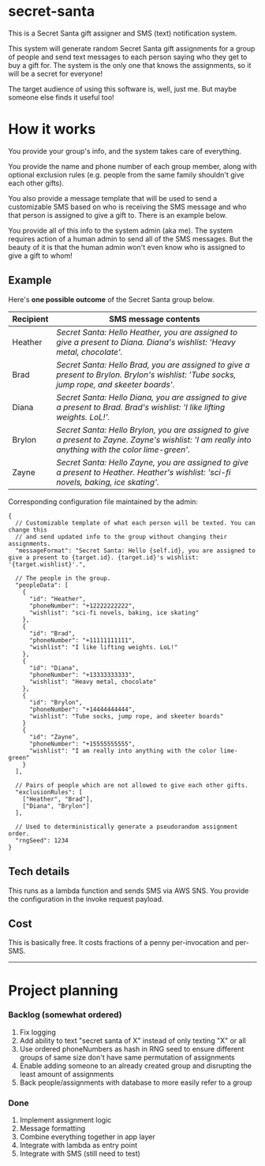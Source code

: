 # secret-santa

This is a Secret Santa gift assigner and SMS (text) notification system.

This system will generate random Secret Santa gift assignments for a group of people and send text messages to each person saying who they get to buy a gift for. The system is the only one that knows the assignments, so it will be a secret for everyone!

The target audience of using this software is, well, just me. But maybe someone else finds it useful too!

# How it works

You provide your group's info, and the system takes care of everything.

You provide the name and phone number of each group member, along with optional exclusion rules (e.g. people from the same family shouldn't give each other gifts).

You also provide a message template that will be used to send a customizable SMS based on who is receiving the SMS message and who that person is assigned to give a gift to. There is an example below.

You provide all of this info to the system admin (aka me). The system requires action of a human admin to send all of the SMS messages. But the beauty of it is that the human admin won't even know who is assigned to give a gift to whom!

## Example

Here's **one possible outcome** of the Secret Santa group below.

Recipient | SMS message contents
-|-
Heather | *Secret Santa: Hello Heather, you are assigned to give a present to Diana. Diana's wishlist: 'Heavy metal, chocolate'.*
Brad | *Secret Santa: Hello Brad, you are assigned to give a present to Brylon. Brylon's wishlist: 'Tube socks, jump rope, and skeeter boards'.*
Diana | *Secret Santa: Hello Diana, you are assigned to give a present to Brad. Brad's wishlist: 'I like lifting weights. LoL!'.*
Brylon | *Secret Santa: Hello Brylon, you are assigned to give a present to Zayne. Zayne's wishlist: 'I am really into anything with the color lime-green'.*
Zayne | *Secret Santa: Hello Zayne, you are assigned to give a present to Heather. Heather's wishlist: 'sci-fi novels, baking, ice skating'.*

Corresponding configuration file maintained by the admin:

```
{
  // Customizable template of what each person will be texted. You can change this
  // and send updated info to the group without changing their assignments.
  "messageFormat": "Secret Santa: Hello {self.id}, you are assigned to give a present to {target.id}. {target.id}'s wishlist: '{target.wishlist}'.",

  // The people in the group.
  "peopleData": [
    {
      "id": "Heather",
      "phoneNumber": "+12222222222",
      "wishlist": "sci-fi novels, baking, ice skating"
    },
    {
      "id": "Brad",
      "phoneNumber": "+11111111111",
      "wishlist": "I like lifting weights. LoL!"
    },
    {
      "id": "Diana",
      "phoneNumber": "+13333333333",
      "wishlist": "Heavy metal, chocolate"
    },
    {
      "id": "Brylon",
      "phoneNumber": "+14444444444",
      "wishlist": "Tube socks, jump rope, and skeeter boards"
    }
    {
      "id": "Zayne",
      "phoneNumber": "+15555555555",
      "wishlist": "I am really into anything with the color lime-green"
    }
  ],

  // Pairs of people which are not allowed to give each other gifts.
  "exclusionRules": [
    ["Heather", "Brad"],
    ["Diana", "Brylon"]
  ],

  // Used to deterministically generate a pseudorandom assignment order.
  "rngSeed": 1234
}
```

## Tech details

This runs as a lambda function and sends SMS via AWS SNS. You provide the configuration in the invoke request payload.

## Cost

This is basically free. It costs fractions of a penny per-invocation and per-SMS.

-------------------

# Project planning

### Backlog (somewhat ordered)

1. Fix logging
1. Add ability to text "secret santa of X" instead of only texting "X" or all
1. Use ordered phoneNumbers as hash in RNG seed to ensure different groups of same size don't have same permutation of assignments
1. Enable adding someone to an already created group and disrupting the least amount of assignments
1. Back people/assignments with database to more easily refer to a group

### Done

1. Implement assignment logic
1. Message formatting
1. Combine everything together in app layer
1. Integrate with lambda as entry point
1. Integrate with SMS (still need to test)
